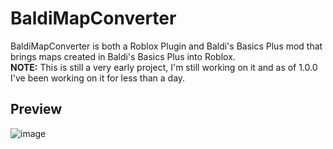 # BaldiMapConverter
BaldiMapConverter is both a Roblox Plugin and Baldi's Basics Plus mod that brings maps created in Baldi's Basics Plus into Roblox.<br>
<b>NOTE:</b> This is still a very early project, I'm still working on it and as of 1.0.0 I've been working on it for less than a day.

## Preview
![image](https://user-images.githubusercontent.com/81720436/220008502-f553936f-8664-4928-acaf-9dd6f09d72af.png)
